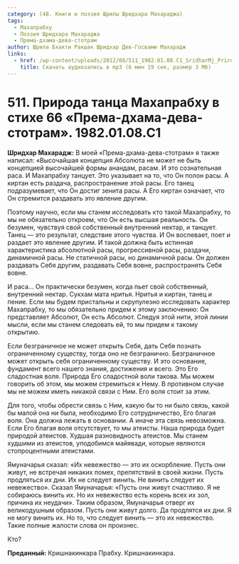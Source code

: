 ```yaml
---
category: (48. Книги и поэзия Шрилы Шридхара Махараджа)
tags:
  - Махапрабху
  - Поэзия Шридхара Махараджа
  - Према-дхама-дева-стотрам
author: Шрила Бхакти Ракшак Шридхар Дев-Госвами Махарадж
links:
  - href: /wp-content/uploads/2012/08/511_1982.01.08.C1_SridharMj_Priroda_tanca_Mahaprabhu_v_stihe_66_Prema-dhama-deva-stotram.mp3
    title: Скачать аудиозапись в mp3 (6 мин 19 сек, размер 3 Мб)
---
```


# 511. Природа танца Махапрабху в стихе 66 «Према-дхама-дева-стотрам». 1982.01.08.C1

**Шридхар Махарадж:** В моей «Према-дхама-дева-стотрам» я также написал: «Высочайшая концепция Абсолюта не может не быть концепцией высочайшей формы анандам, расам. И это сознательная раса. И Махапрабху танцует. Это указывает на то, что Он полон расы. А киртан есть раздача, распространение этой расы. Его танец подразумевает, что Он достиг зенита расы. А Его киртан означает, что Он стремится раздавать это явление другим.

Поэтому научно, если мы станем исследовать кто такой Махапрабху, то мы не обязательно откроем, что Он есть высшая реальность. Он безумен, чувствуя свой собственный внутренний нектар, и танцует. Танец — это результат, следствие этого чувства. И Он воспевает, поет и раздает это явление другим. И такой должна быть истинная характеристика абсолютной расы, прогрессивной расы, раздачи, динамичной расы. Не статичной расы, но динамичной расы. Он должен раздавать Себя другим, раздавать Себя вовне, распространять Себя вовне.

И раса… Он практически безумен, когда пьет свой собственный, внутренний нектар. Сукхам мата нритья. Нритья и киртан, танец и пение. Если мы будем пристальны и скрупулезно исследовать характер Махапрабху, то мы обязательно придем к этому заключению: Он представляет Абсолют, Он есть Абсолют. Следуя этой нити, этой линии мысли, если мы станем следовать ей, то мы придем к такому открытию.

Если безграничное не может открыть Себя, дать Себя познать ограниченному существу, тогда оно не безгранично. Безграничное может открыть себя ограниченному существу. И это основание, фундамент всего нашего знания, достижения и всего. Это Его сладостная воля. Природа Его сладостной воли такова. Мы можем говорить об этом, мы можем стремиться к Нему. В противном случае мы не можем иметь никакой связи с Ним. Его воля стоит за этим.

Для того, чтобы обрести связь с Ним, какую бы то ни было связь, какой бы малой она ни была, необходимо Его сотрудничество, Его благая воля. Она должна лежать в основании. А иначе эта связь невозможна. Если Его благая воля отсутствует, то мы атеисты. Наша природа будет природой атеистов. Худшая разновидность атеистов. Мы станем худшими из атеистов, уподобимся майявади, которые являются стопроцентными атеистами.

Ямуначарья сказал: «Их невежество — это их оскорбление. Пусть они живут, не встречая никаких помех, препятствий в своей жизни. Пусть продляться их дни. Их не следует винить. Не винить следует их невежество». Сказал Ямуначарья: «Пусть они живут счастливо. Я не собираюсь винить их. Но их невежество есть корень всех их зол, причина их неудачи». Таким образом, Ямуначарья отверг их великодушным образом. Пусть они живут долго. Да продлятся их дни. Я не могу винить их. Но то, что следует винить — это их невежество. Такие полные жалости слова он произнес.

Кто?

**Преданный:** Кришнакинкара Прабху. Кришнакинкара.

